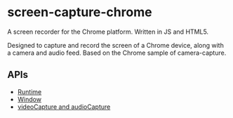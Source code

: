 # screen-capture-chrome

A screen recorder for the Chrome platform. Written in JS and HTML5.

Designed to capture and record the screen of a Chrome device, along with a camera and audio feed.  Based on the Chrome sample of camera-capture.

## APIs

* [Runtime](http://developer.chrome.com/trunk/apps/app.runtime.html)
* [Window](http://developer.chrome.com/trunk/apps/app.window.html)
* [videoCapture and audioCapture](http://developer.chrome.com/trunk/apps/manifest.html#permissions)

